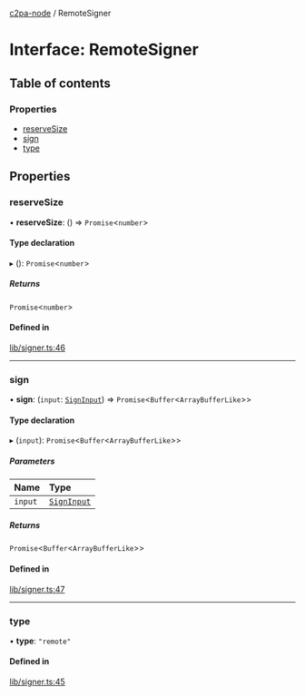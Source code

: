 [c2pa-node](../README.md) / RemoteSigner

# Interface: RemoteSigner

## Table of contents

### Properties

- [reserveSize](RemoteSigner.md#reservesize)
- [sign](RemoteSigner.md#sign)
- [type](RemoteSigner.md#type)

## Properties

### reserveSize

• **reserveSize**: () => `Promise`\<`number`\>

#### Type declaration

▸ (): `Promise`\<`number`\>

##### Returns

`Promise`\<`number`\>

#### Defined in

[lib/signer.ts:46](https://github.com/contentauth/c2pa-node/blob/796fe3f/js-src/lib/signer.ts#L46)

___

### sign

• **sign**: (`input`: [`SignInput`](SignInput.md)) => `Promise`\<`Buffer`\<`ArrayBufferLike`\>\>

#### Type declaration

▸ (`input`): `Promise`\<`Buffer`\<`ArrayBufferLike`\>\>

##### Parameters

| Name | Type |
| :------ | :------ |
| `input` | [`SignInput`](SignInput.md) |

##### Returns

`Promise`\<`Buffer`\<`ArrayBufferLike`\>\>

#### Defined in

[lib/signer.ts:47](https://github.com/contentauth/c2pa-node/blob/796fe3f/js-src/lib/signer.ts#L47)

___

### type

• **type**: ``"remote"``

#### Defined in

[lib/signer.ts:45](https://github.com/contentauth/c2pa-node/blob/796fe3f/js-src/lib/signer.ts#L45)
